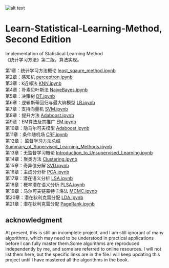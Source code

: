 ![alt text](SLM.png)
# Learn-Statistical-Learning-Method, Second Edition
Implementation of Statistical Learning Method  
《统计学习方法》第二版，算法实现。 


第1章：统计学习方法概论 [least_sqaure_method.ipynb](https://nbviewer.jupyter.org/github/hktxt/Learn-Statistical-Learning-Method/blob/master/%E7%AC%AC1%E7%AB%A0%20%E7%BB%9F%E8%AE%A1%E5%AD%A6%E4%B9%A0%E6%96%B9%E6%B3%95%E6%A6%82%E8%AE%BA/least_sqaure_method.ipynb)  
第2章：感知机 [perceptron.ipynb](https://nbviewer.jupyter.org/github/hktxt/Learn-Statistical-Learning-Method/blob/master/%E7%AC%AC2%E7%AB%A0%20%E6%84%9F%E7%9F%A5%E6%9C%BA/perceptron.ipynb)   
第3章：k近邻法 [KNN.ipynb](https://nbviewer.jupyter.org/github/hktxt/Learn-Statistical-Learning-Method/blob/master/%E7%AC%AC3%E7%AB%A0%20k%E8%BF%91%E9%82%BB%E6%B3%95/KNN.ipynb)  
第4章：朴素贝叶斯法 [NaiveBayes.ipynb](https://nbviewer.jupyter.org/github/hktxt/Learn-Statistical-Learning-Method/blob/master/%E7%AC%AC4%E7%AB%A0%20%E6%9C%B4%E7%B4%A0%E8%B4%9D%E5%8F%B6%E6%96%AF%E6%B3%95/NaiveBayes.ipynb)  
第5章：决策树 [DT.ipynb](https://nbviewer.jupyter.org/github/hktxt/Learn-Statistical-Learning-Method/blob/master/%E7%AC%AC5%E7%AB%A0%20%E5%86%B3%E7%AD%96%E6%A0%91/DT.ipynb)  
第6章：逻辑斯蒂回归与最大熵模型 [LR.ipynb](https://nbviewer.jupyter.org/github/hktxt/Learn-Statistical-Learning-Method/blob/master/%E7%AC%AC6%E7%AB%A0%20%E9%80%BB%E8%BE%91%E6%96%AF%E8%92%82%E5%9B%9E%E5%BD%92%E4%B8%8E%E6%9C%80%E5%A4%A7%E7%86%B5%E6%A8%A1%E5%9E%8B/LR.ipynb)  
第7章：支持向量机 [SVM.ipynb](https://nbviewer.jupyter.org/github/hktxt/Learn-Statistical-Learning-Method/blob/master/%E7%AC%AC7%E7%AB%A0%20%E6%94%AF%E6%8C%81%E5%90%91%E9%87%8F%E6%9C%BA/SVM.ipynb)  
第8章：提升方法 [Adaboost.ipynb](https://nbviewer.jupyter.org/github/hktxt/Learn-Statistical-Learning-Method/blob/master/%E7%AC%AC8%E7%AB%A0%20%E6%8F%90%E5%8D%87%E6%96%B9%E6%B3%95/Adaboost.ipynb)  
第9章：EM算法及其推广 [EM.ipynb](https://nbviewer.jupyter.org/github/hktxt/Learn-Statistical-Learning-Method/blob/master/%E7%AC%AC9%E7%AB%A0%20EM%E7%AE%97%E6%B3%95%E5%8F%8A%E5%85%B6%E6%8E%A8%E5%B9%BF/EM.ipynb)  
第10章：隐马尔可夫模型 [Adaboost.ipynb](https://nbviewer.jupyter.org/github/hktxt/Learn-Statistical-Learning-Method/blob/master/%E7%AC%AC10%E7%AB%A0%20%E9%9A%90%E9%A9%AC%E5%B0%94%E5%8F%AF%E5%A4%AB%E6%A8%A1%E5%9E%8B/HMM.ipynb)  
第11章：条件随机场 [CRF.ipynb](https://github.com/hktxt/Learn-Statistical-Learning-Method/blob/master/%E7%AC%AC11%E7%AB%A0%20%E6%9D%A1%E4%BB%B6%E9%9A%8F%E6%9C%BA%E5%9C%BA/CRF.ipynb)  
第12章： 监督学习方法总结 [Summary_of_Supervised_Learning_Methods.ipynb](https://nbviewer.jupyter.org/github/hktxt/Learn-Statistical-Learning-Method/blob/master/%E7%AC%AC12%E7%AB%A0%20%E7%9B%91%E7%9D%A3%E5%AD%A6%E4%B9%A0%E6%96%B9%E6%B3%95%E6%80%BB%E7%BB%93/Summary_of_Supervised_Learning_Methods.ipynb)  
第13章：无监督学习概论 [Introduction_to_Unsupervised_Learning.ipynb](https://nbviewer.jupyter.org/github/hktxt/Learn-Statistical-Learning-Method/blob/master/%E7%AC%AC13%E7%AB%A0%20%E6%97%A0%E7%9B%91%E7%9D%A3%E5%AD%A6%E4%B9%A0%E6%A6%82%E8%AE%BA/Introduction_to_Unsupervised_Learning.ipynb)    
第14章：聚类方法 [Clustering.ipynb](https://nbviewer.jupyter.org/github/hktxt/Learn-Statistical-Learning-Method/blob/master/第14章%20聚类方法/Clustering.ipynb)  
第15章：奇异值分解 [SVD.ipynb](https://nbviewer.jupyter.org/github/hktxt/Learn-Statistical-Learning-Method/blob/master/第15章%20奇异值分解/SVD.ipynb)  
第16章：主成分分析 [PCA.ipynb](https://nbviewer.jupyter.org/github/hktxt/Learn-Statistical-Learning-Method/blob/master/%E7%AC%AC16%E7%AB%A0%20%E4%B8%BB%E6%88%90%E5%88%86%E5%88%86%E6%9E%90/PCA.ipynb)  
第17章：潜在语义分析 [LSA.ipynb](https://nbviewer.jupyter.org/github/hktxt/Learn-Statistical-Learning-Method/blob/master/%E7%AC%AC17%E7%AB%A0%20%E6%BD%9C%E5%9C%A8%E8%AF%AD%E4%B9%89%E5%88%86%E6%9E%90/LSA.ipynb)  
第18章：概率潜在语义分析 [PLSA.ipynb](https://nbviewer.jupyter.org/github/hktxt/Learn-Statistical-Learning-Method/blob/master/%E7%AC%AC18%E7%AB%A0%20%E6%A6%82%E7%8E%87%E6%BD%9C%E5%9C%A8%E8%AF%AD%E4%B9%89%E5%88%86%E6%9E%90/PLSA.ipynb)  
第19章：马尔可夫链蒙特卡洛法 [MCMC.ipynb](https://nbviewer.jupyter.org/github/hktxt/Learn-Statistical-Learning-Method/blob/master/%E7%AC%AC19%E7%AB%A0%20%E9%A9%AC%E5%B0%94%E5%8F%AF%E5%A4%AB%E9%93%BE%E8%92%99%E7%89%B9%E5%8D%A1%E6%B4%9B%E6%B3%95/MCMC.ipynb)  
第20章：潜在狄利克雷分配 [LDA.ipynb](https://nbviewer.jupyter.org/github/hktxt/Learn-Statistical-Learning-Method/blob/master/%E7%AC%AC20%E7%AB%A0%20%E6%BD%9C%E5%9C%A8%E7%8B%84%E5%88%A9%E5%85%8B%E9%9B%B7%E5%88%86%E9%85%8D/LDA.ipynb)  
第21章：潜在狄利克雷分配 [PageRank.ipynb](https://nbviewer.jupyter.org/github/hktxt/Learn-Statistical-Learning-Method/blob/master/%E7%AC%AC21%E7%AB%A0%20PageRank%E7%AE%97%E6%B3%95/PageRank.ipynb)  



## acknowledgment

At present, this is still an incomplete project, and I am still ignorant of many algorithms, which may need to be understood in practical applications before I can fully master them.Some algorithms are reproduced independently by me, and some are referred to online resources. I will not list them here, but the specific links are in the file.I will keep updating this project until I have mastered all the algorithms in the book.


